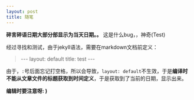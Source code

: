 ```yaml
---
layout: post
title: 随笔
---
```

**碎言碎语日期大部分部显示为当天日期。。**
这是什么bug，，神奇(Test)

经过寻找和测试，由于jekyll语法，需要在markdown文档前定义：

> \-\-\-
> layout: default
> title: test
> \-\-\-

由于，`:`号后面忘记打空格，所以会导致，`layout: default`不生效，于是**编译时不能从文章文件的标题获取到时间定义**，于是获取到了当前的日期，显示出来。

**编辑时要注意呀: )**



